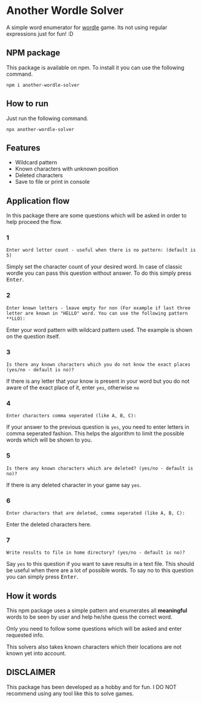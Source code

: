 # Another Wordle Solver
A simple word enumerator for [wordle](https://www.powerlanguage.co.uk/wordle/) game. Its not using regular expressions just for fun! :D

## NPM package
This package is available on npm. To install it you can use the following command.

`npm i another-wordle-solver`

## How to run

Just run the following command.

`npx another-wordle-solver`

## Features

- Wildcard pattern
- Known characters with unknown position
- Deleted characters
- Save to file or print in console


## Application flow

In this package there are some questions which will be asked in order to help proceed the flow. 

### 1

`Enter word letter count - useful when there is no pattern: (default is 5)`

Simply set the character count of your desired word. In case of classic wordle you can pass this question without answer. To do this simply press <kbd>Enter</kbd>.

### 2
`Enter known letters - leave empty for non (For example if last three letter are known in "HELLO" word. You can use the following pattern **LLO):`

Enter your word pattern with wildcard pattern used. The example is shown on the question itself.
### 3
`Is there any known characters which you do not know the exact places (yes/no - default is no)?`

If there is any letter that your know is present in your word but you do not aware of the exact place of it, enter `yes`, otherwise `no`
### 4
`Enter characters comma seperated (like A, B, C):`

If your answer to the previous question is `yes`, you need to enter letters in comma seperated fashion. This helps the algorithm to limit the possible words which will be shown to you. 

### 5
`Is there any known characters which are deleted? (yes/no - default is no)?`

If there is any deleted character in your game say `yes`.

### 6
`Enter characters that are deleted, comma seperated (like A, B, C):`

Enter the deleted characters here.

### 7
`Write results to file in home directory? (yes/no - default is no)?`

Say `yes` to this question if you want to save results in a text file. This should be useful when there are a lot of possible words. To say no to this question you can simply press <kbd>Enter</kbd>.

## How it words

This npm package uses a simple pattern and enumerates all **meaningful** words to be seen by user and help he/she quess the correct word.

Only you need to follow some questions which will be asked and enter requested info. 

This solvers also takes known characters which their locations are not known yet into account.

## DISCLAIMER

This package has been developed as a hobby and for fun. I DO NOT recommend using any tool like this to solve games. 
